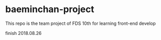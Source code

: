 
# baeminchan-project

This repo is the team project of FDS 10th for learning front-end develop

finish 2018.08.26

